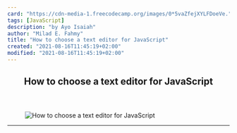 ```yaml
---
card: "https://cdn-media-1.freecodecamp.org/images/0*5vaZfejXYLFDoeVe."
tags: [JavaScript]
description: "by Ayo Isaiah"
author: "Milad E. Fahmy"
title: "How to choose a text editor for JavaScript"
created: "2021-08-16T11:45:19+02:00"
modified: "2021-08-16T11:45:19+02:00"
---
```

<div class="site-wrapper">
<main id="site-main" class="site-main outer">
<div class="inner">
<article class="post-full post tag-javascript tag-learning-to-code tag-programming tag-tech tag-technology ">
<header class="post-full-header">
<h1 class="post-full-title">How to choose a text editor for JavaScript</h1>
</header>
<figure class="post-full-image">
<picture>
<source media="(max-width: 700px)" sizes="1px" srcset="data:image/gif;base64,R0lGODlhAQABAIAAAAAAAP///yH5BAEAAAAALAAAAAABAAEAAAIBRAA7 1w">
<source media="(min-width: 701px)" sizes="(max-width: 800px) 400px,
(max-width: 1170px) 700px,
1400px" srcset="https://cdn-media-1.freecodecamp.org/images/0*5vaZfejXYLFDoeVe. 300w,
https://cdn-media-1.freecodecamp.org/images/0*5vaZfejXYLFDoeVe. 600w,
https://cdn-media-1.freecodecamp.org/images/0*5vaZfejXYLFDoeVe. 1000w,
https://cdn-media-1.freecodecamp.org/images/0*5vaZfejXYLFDoeVe. 2000w">
<img onerror="this.style.display='none'" src="https://cdn-media-1.freecodecamp.org/images/0*5vaZfejXYLFDoeVe." alt="How to choose a text editor for JavaScript">
</picture>
</figure>
<section class="post-full-content">
<div class="post-content medium-migrated-article">
</div>
<hr>
</section>
</article>
</div>
</main>
</div>
<!-- Google Tag Manager (noscript) -->
<!-- End Google Tag Manager (noscript) -->
